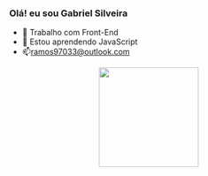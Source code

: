### Olá! eu sou Gabriel Silveira


- 🔭 Trabalho com Front-End
- 🌱 Estou aprendendo JavaScript
- 📫ramos97033@outlook.com

<div align="center">
 <a href="https://github.com/Bielzera97">
  <img height="180em" src="https://github-readme-stats.vercel.app/api?username=igorsuzuki99&show_icons=true&theme=highcontrast&include_all_commits=true&count_private=true"/>
</div>
